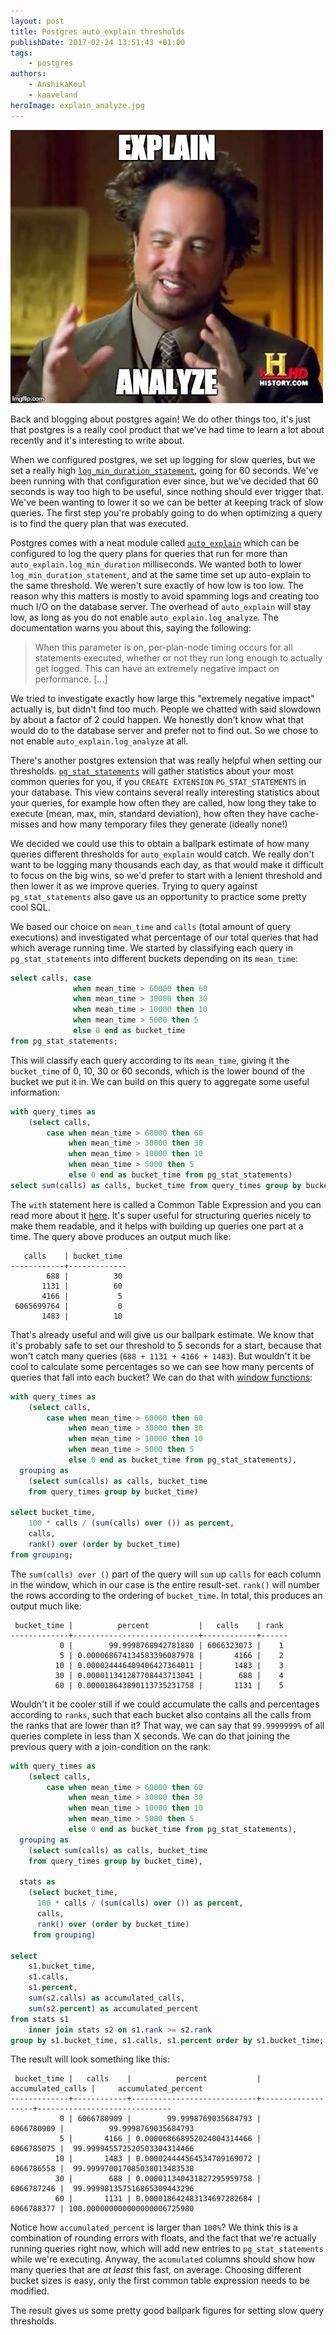 ```yaml
---
layout: post
title: Postgres auto_explain thresholds
publishDate: 2017-02-24 13:51:43 +01:00
tags: 
    - postgres
authors:
    - AnshikaKoul
    - kaaveland
heroImage: explain_analyze.jpg
---
```


![](explain_analyze.jpg)

Back and blogging about postgres again! We do other things too, it's just that postgres is a really cool product that we've had time to learn a lot about recently and it's interesting to write about.

When we configured postgres, we set up logging for slow queries, but we set a really high [`log_min_duration_statement`](https://www.postgresql.org/docs/9.5/static/runtime-config-logging.html#GUC-LOG-MIN-DURATION-STATEMENT), going for 60 seconds. We've been running with that configuration ever since, but we've decided that 60 seconds is way too high to be useful, since nothing should ever trigger that. We've been wanting to lower it so we can be better at keeping track of slow queries. The first step you're probably going to do when optimizing a query is to find the query plan that was executed.

Postgres comes with a neat module called [`auto_explain`](https://www.postgresql.org/docs/9.5/static/auto-explain.html) which can be configured to log the query plans for queries that run for more than `auto_explain.log_min_duration` milliseconds. We wanted both to lower `log_min_duration_statement`, and at the same time set up auto-explain to the same threshold. We weren't sure exactly of how low is too low. The reason why this matters is mostly to avoid spamming logs and creating too much I/O on the database server. The overhead of `auto_explain` will stay low, as long as you do not enable `auto_explain.log_analyze`. The documentation warns you about this, saying the following:

> When this parameter is on, per-plan-node timing occurs for all statements executed, whether or not they run long enough to actually get logged. This can have an extremely negative impact on performance. [...]

We tried to investigate exactly how large this "extremely negative impact" actually is, but didn't find too much. People we chatted with said slowdown by about a factor of 2 could happen. We honestly don't know what that would do to the database server and prefer not to find out. So we chose to not enable `auto_explain.log_analyze` at all.

There's another postgres extension that was really helpful when setting our thresholds. [`pg_stat_statements`](https://www.postgresql.org/docs/9.5/static/pgstatstatements.html) will gather statistics about your most common queries for you, if you `CREATE EXTENSION` `PG_STAT_STATEMENTS` in your database. This view contains several really interesting statistics about your queries, for example how often they are called, how long they take to execute (mean, max, min, standard deviation), how often they have cache-misses and how many temporary files they generate (ideally none!)

We decided we could use this to obtain a ballpark estimate of how many queries different thresholds for `auto_explain` would catch. We really don't want to be logging many thousands each day, as that would make it difficult to focus on the big wins, so we'd prefer to start with a lenient threshold and then lower it as we improve queries. Trying to query against `pg_stat_statements` also gave us an opportunity to practice some pretty cool SQL.

We based our choice on `mean_time` and `calls` (total amount of query executions) and investigated what percentage of our total queries that had which average running time. We started by classifying each query in `pg_stat_statements` into different buckets depending on its `mean_time`:

```sql
select calls, case
              when mean_time > 60000 then 60
              when mean_time > 30000 then 30
              when mean_time > 10000 then 10
              when mean_time > 5000 then 5
              else 0 end as bucket_time
from pg_stat_statements;
```

This will classify each query according to its `mean_time`, giving it the `bucket_time` of 0, 10, 30 or 60 seconds, which is the lower bound of the bucket we put it in. We can build on this query to aggregate some useful information:

```sql
with query_times as
    (select calls,
        case when mean_time > 60000 then 60
             when mean_time > 30000 then 30
             when mean_time > 10000 then 10
             when mean_time > 5000 then 5
             else 0 end as bucket_time from pg_stat_statements)
select sum(calls) as calls, bucket_time from query_times group by bucket_time;
```

The `with` statement here is called a Common Table Expression and you can read more about it [here](https://www.postgresql.org/docs/9.5/static/queries-with.html). It's super useful for structuring queries nicely to make them readable, and it helps with building up queries one part at a time. The query above produces an output much like:

```
   calls    | bucket_time
------------+-------------
        688 |          30
       1131 |          60
       4166 |           5
 6065699764 |           0
       1483 |          10
```

That's already useful and will give us our ballpark estimate. We know that it's probably safe to set our threshold to 5 seconds for a start, because that won't catch many queries (`688 + 1131 + 4166 + 1483`). But wouldn't it be cool to calculate some percentages so we can see how many percents of queries that fall into each bucket? We can do that with [window functions](https://www.postgresql.org/docs/9.5/static/tutorial-window.html):

```sql
with query_times as
    (select calls,
        case when mean_time > 60000 then 60
             when mean_time > 30000 then 30
             when mean_time > 10000 then 10
             when mean_time > 5000 then 5
             else 0 end as bucket_time from pg_stat_statements),
  grouping as
    (select sum(calls) as calls, bucket_time
    from query_times group by bucket_time)

select bucket_time,
    100 * calls / (sum(calls) over ()) as percent,
    calls,
    rank() over (order by bucket_time)
from grouping;
```

The `sum(calls) over ()` part of the query will `sum` up `calls` for each column in the window, which in our case is the entire result-set. `rank()` will number the rows according to the ordering of `bucket_time`. In total, this produces an output much like:

```
 bucket_time |          percent           |   calls    | rank
-------------+----------------------------+------------+------
           0 |        99.9998768942781880 | 6066323073 |    1
           5 | 0.000068674134583396087978 |       4166 |    2
          10 | 0.000024446409406427364011 |       1483 |    3
          30 | 0.000011341287708443713041 |        688 |    4
          60 | 0.000018643890113735231758 |       1131 |    5
```

Wouldn't it be cooler still if we could accumulate the calls and percentages according to `ranks`, such that each bucket also contains all the calls from the ranks that are lower than it? That way, we can say that `99.9999999%` of all queries complete in less than X seconds. We can do that joining the previous query with a join-condition on the rank:

```sql
with query_times as
    (select calls,
        case when mean_time > 60000 then 60
             when mean_time > 30000 then 30
             when mean_time > 10000 then 10
             when mean_time > 5000 then 5
             else 0 end as bucket_time from pg_stat_statements),
  grouping as
    (select sum(calls) as calls, bucket_time
    from query_times group by bucket_time),

  stats as
    (select bucket_time,
      100 * calls / (sum(calls) over ()) as percent,
      calls,
      rank() over (order by bucket_time)
     from grouping)

select
    s1.bucket_time,
    s1.calls,
    s1.percent,
    sum(s2.calls) as accumulated_calls,
    sum(s2.percent) as accumulated_percent
from stats s1
    inner join stats s2 on s1.rank >= s2.rank
group by s1.bucket_time, s1.calls, s1.percent order by s1.bucket_time;
```

The result will look something like this:

```
 bucket_time |   calls    |          percent           | accumulated_calls |     accumulated_percent
-------------+------------+----------------------------+-------------------+------------------------------
           0 | 6066780909 |        99.9998769035684793 |        6066780909 |          99.9998769035684793
           5 |       4166 | 0.000068668952024004314466 |        6066785075 |  99.999945572520503304314466
          10 |       1483 | 0.000024444564534709169072 |        6066786558 |  99.999970017085038013483538
          30 |        688 | 0.000011340431827295959758 |        6066787246 |  99.999981357516865309443296
          60 |       1131 | 0.000018642483134697282684 |        6066788377 | 100.000000000000000006725980
```

Notice how `accumulated_percent` is larger than `100%`? We think this is a combination of rounding errors with floats, and the fact that we're actually running queries right now, which will add new entries to `pg_stat_statements` while we're executing. Anyway, the `acumulated` columns should show how many queries that are *at least* this fast, on average. Choosing different bucket sizes is easy, only the first common table expression needs to be modified.

The result gives us some pretty good ballpark figures for setting slow query thresholds.
